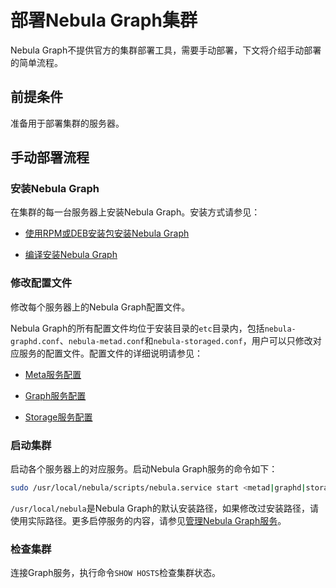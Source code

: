 # 部署Nebula Graph集群

Nebula Graph不提供官方的集群部署工具，需要手动部署，下文将介绍手动部署的简单流程。

## 前提条件

准备用于部署集群的服务器。

## 手动部署流程

### 安装Nebula Graph

在集群的每一台服务器上安装Nebula Graph。安装方式请参见：

- [使用RPM或DEB安装包安装Nebula Graph](2.compile-and-install-nebula-graph/2.install-nebula-graph-by-rpm-or-deb.md)

- [编译安装Nebula Graph](2.compile-and-install-nebula-graph/1.install-nebula-graph-by-compiling-the-source-code.md)

### 修改配置文件
修改每个服务器上的Nebula Graph配置文件。

Nebula Graph的所有配置文件均位于安装目录的`etc`目录内，包括`nebula-graphd.conf`、`nebula-metad.conf`和`nebula-storaged.conf`，用户可以只修改对应服务的配置文件。配置文件的详细说明请参见：

- [Meta服务配置](../5.configurations-and-logs/1.configurations/2.meta-config.md)

- [Graph服务配置](../5.configurations-and-logs/1.configurations/3.graph-config.md)

- [Storage服务配置](../5.configurations-and-logs/1.configurations/4.storage-config.md)

### 启动集群

启动各个服务器上的对应服务。启动Nebula Graph服务的命令如下：

```bash
sudo /usr/local/nebula/scripts/nebula.service start <metad|graphd|storaged|all>
```

`/usr/local/nebula`是Nebula Graph的默认安装路径，如果修改过安装路径，请使用实际路径。更多启停服务的内容，请参见[管理Nebula Graph服务](../2.quick-start/5.start-stop-service.md)。

### 检查集群

连接Graph服务，执行命令`SHOW HOSTS`检查集群状态。
